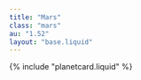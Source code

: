 ```yaml
---
title: "Mars"
class: "mars"
au: "1.52"
layout: "base.liquid"
---
```

{% include "planetcard.liquid" %}